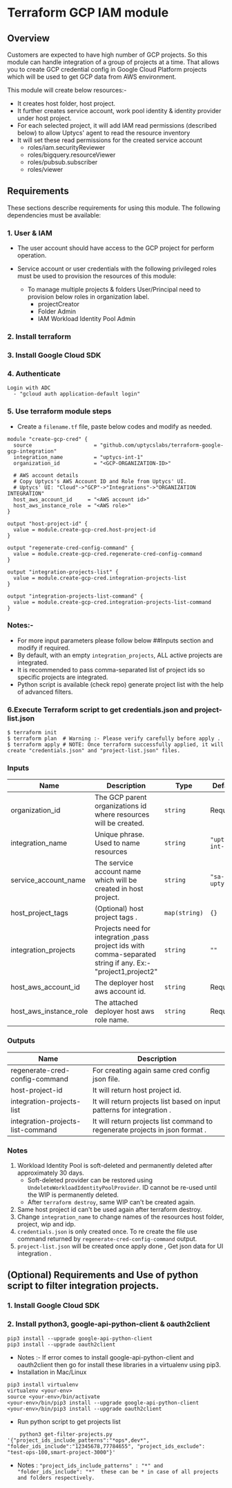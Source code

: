 # Terraform GCP IAM module

## Overview
Customers are expected to have high number of GCP projects. So this module can handle integration of a group of projects at a time. 
That allows you to create GCP credential config in Google Cloud Platform projects which will be used to get GCP data from AWS environment.

This module will create below resources:-
 * It creates host folder, host project.
 * It further creates service account, work pool identity & identity provider under host project.
 * For each selected project, it will add IAM read permissions (described below) to allow Uptycs' agent to read the resource inventory
 * It will set these read permissions for the created service account
     * roles/iam.securityReviewer
     * roles/bigquery.resourceViewer
     * roles/pubsub.subscriber
     * roles/viewer

## Requirements

These sections describe requirements for using this module.
The following dependencies must be available:

### 1. User & IAM

* The user account should have access to the GCP project for perform operation.
* Service account or user credentials with the following privileged roles must be used to provision the resources of this module:
  
  * To manage multiple projects & folders User/Principal need to provision below roles in organization label.
    * projectCreator
    * Folder Admin
    * IAM Workload Identity Pool Admin

### 2. Install terraform

### 3. Install Google Cloud SDK

### 4. Authenticate

```
Login with ADC
  - "gcloud auth application-default login"
```

### 5. Use terraform module steps

  * Create a `filename.tf` file, paste below codes and modify as needed.
```
module "create-gcp-cred" {
  source                    = "github.com/uptycslabs/terraform-google-gcp-integration"
  integration_name          = "uptycs-int-1"
  organization_id           = "<GCP-ORGANIZATION-ID>"

  # AWS account details
  # Copy Uptycs's AWS Account ID and Role from Uptycs' UI.
  # Uptycs' UI: "Cloud"->"GCP"->"Integrations"->"ORGANIZATION INTEGRATION"
  host_aws_account_id     = "<AWS account id>"
  host_aws_instance_role  = "<AWS role>"
}

output "host-project-id" {
  value = module.create-gcp-cred.host-project-id
}

output "regenerate-cred-config-command" {
  value = module.create-gcp-cred.regenerate-cred-config-command
}

output "integration-projects-list" {
  value = module.create-gcp-cred.integration-projects-list
}

output "integration-projects-list-command" {
  value = module.create-gcp-cred.integration-projects-list-command
}

```
### Notes:-
  * For more input parameters please follow below ##Inputs section and modify if required.
  * By default, with an empty `integration_projects`, ALL active projects are integrated.
  * It is recommended to pass comma-separated list of project ids so specific projects are integrated.
  * Python script is available (check repo) generate project list with the help of advanced filters. 

### 6.Execute Terraform script to get credentials.json and project-list.json
```
$ terraform init
$ terraform plan  # Warning :- Please verify carefully before apply .
$ terraform apply # NOTE: Once terraform successfully applied, it will create "credentials.json" and "project-list.json" files.
```

### Inputs

| Name                      | Description                                                          | Type          | Default          |
| ------------------------- | -------------------------------------------------------------------- | ------------- | ---------------- |
| organization_id           | The GCP parent organizations id where resources will be created.     | `string`      | Required            |
| integration_name          | Unique phrase. Used to name resources                                | `string`      | `"uptycs-int-1"`    |
| service_account_name      | The service account name which will be created in host project.      | `string`      | `"sa-for-uptycs"`|
| host_project_tags         | (Optional) host project tags .                                       | `map(string)` | `{}`             |
| integration_projects      | Projects need for integration ,pass project ids with comma-separated string if any. Ex:- "project1,project2"| `string` | `""` |
| host_aws_account_id       | The deployer host aws account id.                                    | `string`      | Required             |
| host_aws_instance_role    | The attached deployer host aws role name.                            | `string`      | Required             |


### Outputs

| Name                            | Description                                  |
| ------------------------------- | -------------------------------------------- |
| regenerate-cred-config-command  | For creating again same cred config json file.|
| host-project-id                 | It will return host project id.  |
| integration-projects-list       | It will return projects list based on input patterns for integration .|
| integration-projects-list-command|It will return projects list command to regenerate projects in json format .|


### Notes

1. Workload Identity Pool is soft-deleted and permanently deleted after approximately 30 days.
     - Soft-deleted provider can be restored using `UndeleteWorkloadIdentityPoolProvider`. ID cannot be re-used until the WIP is permanently deleted.
     - After `terraform destroy`, same WIP can't be created again.
2. Same host project id can't be used again after terraform destroy.
3. Change `integration_name` to change names of the resources host folder, project, wip and idp.
4. `credentials.json` is only created once. To re create the file use command returned by `regenerate-cred-config-command` output.
5. `project-list.json` will be created once apply done , Get json data for UI integration  .


## (Optional) Requirements and Use of python script to filter integration projects.

### 1. Install Google Cloud SDK
### 2. Install python3, google-api-python-client & oauth2client
```
pip3 install --upgrade google-api-python-client
pip3 install --upgrade oauth2client
```

* Notes :- If error comes to install google-api-python-client and oauth2client then go for install these libraries in a virtualenv using pip3.
* Installation in Mac/Linux
```
pip3 install virtualenv
virtualenv <your-env>
source <your-env>/bin/activate
<your-env>/bin/pip3 install --upgrade google-api-python-client
<your-env>/bin/pip3 install --upgrade oauth2client
```

* Run python script to get projects list 
```
    python3 get-filter-projects.py '{"project_ids_include_patterns":"*ops*,dev*", "folder_ids_include":"12345678,77784655", "project_ids_exclude": "test-ops-100,smart-project-3000"}'
```
* Notes : `"project_ids_include_patterns" : "*" and "folder_ids_include": "*"  these can be * in case of all projects and folders respectively.`
